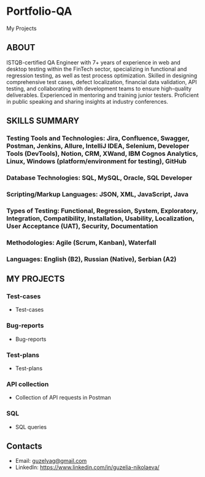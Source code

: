 # Portfolio-QA
My Projects

## ABOUT

ISTQB-certified QA Engineer with 7+ years of experience in web and desktop testing within the FinTech sector, specializing in functional and regression testing, as well as test process optimization. Skilled in designing comprehensive test cases, defect localization, financial data validation, API testing, and collaborating with development teams to ensure high-quality deliverables. Experienced in mentoring and training junior testers. Proficient in public speaking and sharing insights at industry conferences.

## SKILLS SUMMARY

### Testing Tools and Technologies: Jira, Confluence, Swagger, Postman, Jenkins, Allure, IntelliJ IDEA, Selenium, Developer Tools (DevTools), Notion, CRM, XWand, IBM Cognos Analytics, Linux, Windows (platform/environment for testing), GitHub
### Database Technologies: SQL, MySQL, Oracle, SQL Developer
### Scripting/Markup Languages: JSON, XML, JavaScript, Java
### Types of Testing: Functional, Regression, System, Exploratory, Integration, Compatibility, Installation, Usability, Localization, User Acceptance (UAT), Security,  Documentation 
### Methodologies: Agile (Scrum, Kanban), Waterfall
### Languages: English (B2), Russian (Native), Serbian (A2)

## MY PROJECTS

### Test-cases 
 - Test-cases

### Bug-reports
 - Bug-reports

### Test-plans
 - Test-plans

### API collection
 - Collection of API requests in Postman
 
### SQL
 - SQL queries

## Contacts
 - Email: guzelyag@gmail.com
 - LinkedIn: https://www.linkedin.com/in/guzelia-nikolaeva/ 
